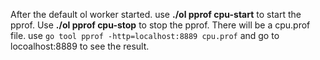 After the default ol worker started. use **./ol pprof cpu-start** to start the pprof.
Use **./ol pprof cpu-stop** to stop the pprof. There will be a cpu.prof file. use 
`go tool pprof -http=localhost:8889 cpu.prof` and go to locoalhost:8889 to see the result.
